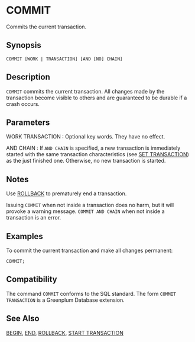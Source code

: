 # COMMIT

Commits the current transaction.

## Synopsis

``` {#sql_command_synopsis}
COMMIT [WORK | TRANSACTION] [AND [NO] CHAIN]
```

## Description

`COMMIT` commits the current transaction. All changes made by the transaction become visible to others and are guaranteed to be durable if a crash occurs.

## Parameters

WORK
TRANSACTION
:   Optional key words. They have no effect.

AND CHAIN
:   If `AND CHAIN` is specified, a new transaction is immediately started with the same transaction characteristics (see [SET TRANSACTION](/docs/sql-statements/sql-statement-set-transaction.md)) as the just finished one. Otherwise, no new transaction is started.

## Notes

Use [ROLLBACK](/docs/sql-statements/sql-statement-rollback.md) to prematurely end a transaction.

Issuing `COMMIT` when not inside a transaction does no harm, but it will provoke a warning message. `COMMIT AND CHAIN` when not inside a transaction is an error.

## Examples

To commit the current transaction and make all changes permanent:

```
COMMIT;
```

## Compatibility

The command `COMMIT` conforms to the SQL standard. The form `COMMIT TRANSACTION` is a Greenplum Database extension.

## See Also

[BEGIN](/docs/sql-statements/sql-statement-begin.md), [END](/docs/sql-statements/sql-statement-end.md), [ROLLBACK](/docs/sql-statements/sql-statement-rollback.md), [START TRANSACTION](/docs/sql-statements/sql-statement-start-transaction.md)



